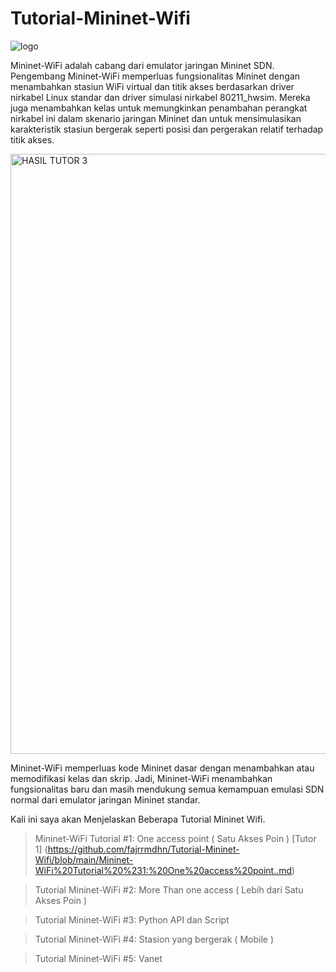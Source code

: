 # Tutorial-Mininet-Wifi

![logo](https://user-images.githubusercontent.com/91620434/193042260-1971dd66-a137-48da-a0c6-39a33902db8d.png)


Mininet-WiFi adalah cabang dari emulator jaringan Mininet SDN. Pengembang Mininet-WiFi memperluas fungsionalitas Mininet dengan menambahkan stasiun WiFi virtual dan titik akses berdasarkan driver nirkabel Linux standar dan driver simulasi nirkabel 80211_hwsim. Mereka juga menambahkan kelas untuk memungkinkan penambahan perangkat nirkabel ini dalam skenario jaringan Mininet dan untuk mensimulasikan karakteristik stasiun bergerak seperti posisi dan pergerakan relatif terhadap titik akses.

<img width="960" alt="HASIL TUTOR 3" src="https://user-images.githubusercontent.com/91620434/193030670-d25ce5c5-083c-46b7-94de-6cd8c78f8110.png">

Mininet-WiFi memperluas kode Mininet dasar dengan menambahkan atau memodifikasi kelas dan skrip. Jadi, Mininet-WiFi menambahkan fungsionalitas baru dan masih mendukung semua kemampuan emulasi SDN normal dari emulator jaringan Mininet standar.

Kali ini saya akan Menjelaskan Beberapa Tutorial Mininet Wifi.

> Mininet-WiFi Tutorial #1: One access point ( Satu Akses Poin )
[Tutor 1] (https://github.com/fajrrmdhn/Tutorial-Mininet-Wifi/blob/main/Mininet-WiFi%20Tutorial%20%231:%20One%20access%20point..md)

> Tutorial Mininet-WiFi #2: More Than one access ( Lebih dari Satu Akses Poin )


> Tutorial Mininet-WiFi #3: Python API dan Script


> Tutorial Mininet-WiFi #4: Stasion yang bergerak ( Mobile )


> Tutorial Mininet-WiFi #5: Vanet
